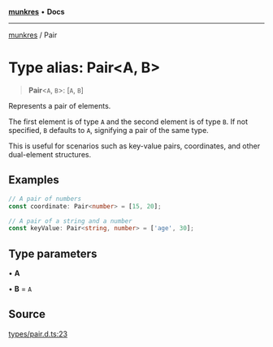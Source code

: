 [**munkres**](../README.md) • **Docs**

***

[munkres](../globals.md) / Pair

# Type alias: Pair\<A, B\>

> **Pair**\<`A`, `B`\>: [`A`, `B`]

Represents a pair of elements.

The first element is of type `A` and the second element is of type `B`.
If not specified, `B` defaults to `A`, signifying a pair of the same
type.

This is useful for scenarios such as key-value pairs, coordinates, and
other dual-element structures.

## Examples

```typescript
// A pair of numbers
const coordinate: Pair<number> = [15, 20];
```

```typescript
// A pair of a string and a number
const keyValue: Pair<string, number> = ['age', 30];
```

## Type parameters

• **A**

• **B** = `A`

## Source

[types/pair.d.ts:23](https://github.com/havelessbemore/munkres/blob/4d89bac3d5658e12f9dc1e494aaf85eb041ad532/src/types/pair.d.ts#L23)
